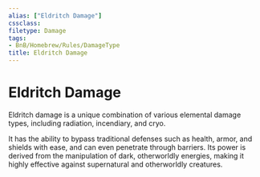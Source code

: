 ```yaml
---
alias: ["Eldritch Damage"]
cssclass: 
filetype: Damage
tags:
- BnB/Homebrew/Rules/DamageType
title: Eldritch Damage
---
```


# Eldritch Damage
Eldritch damage is a unique combination of various elemental damage types, including radiation, incendiary, and cryo.

It has the ability to bypass traditional defenses such as health, armor, and shields with ease, and can even penetrate through barriers. Its power is derived from the manipulation of dark, otherworldly energies, making it highly effective against supernatural and otherworldly creatures.
